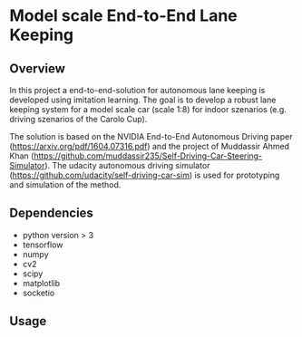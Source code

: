 # Model scale End-to-End Lane Keeping

## Overview

In this project a end-to-end-solution for autonomous lane keeping is developed using imitation learning.
The goal is to develop a robust lane keeping system for a model scale car (scale 1:8) for indoor szenarios (e.g. driving szenarios of the Carolo Cup).

The solution is based on the NVIDIA End-to-End Autonomous Driving paper (https://arxiv.org/pdf/1604.07316.pdf) and the project of Muddassir Ahmed Khan (https://github.com/muddassir235/Self-Driving-Car-Steering-Simulator).
The udacity autonomous driving simulator (https://github.com/udacity/self-driving-car-sim) is used for prototyping and simulation of the method. 

## Dependencies

* python version > 3
* tensorflow
* numpy
* cv2
* scipy
* matplotlib
* socketio


## Usage

